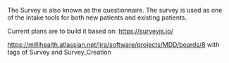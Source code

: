 The Survey is also known as the questionnaire.  The survey is used as one of the intake tools for both
new patients and existing patients.

Current plans are to build it based on: https://surveyjs.io/

https://millihealth.atlassian.net/jira/software/projects/MDD/boards/8 
with tags of Survey and Survey_Creation